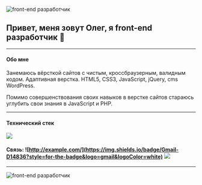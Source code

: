 ![front-end разработчик](https://github.com/TuMaN1122/TuMaN1122.github.io/blob/master/temp/images/header_readme_2.jpg?raw=true)



## Привет, меня зовут Олег, я front-end разработчик 👋
***

#### Обо мне
Занемаюсь вёрсткой сайтов с чистым, кроссбраузерным, валидным кодом. Адаптивная верстка. HTML5, CSS3, JavaScript, jQuery, cms WordPress.

Помимо совершенствования своих навыков в верстке сайтов стараюсь углубить свои знания в JavaScript и PHP.
***
#### Технический стек 
![](https://img.shields.io/badge/Wordpress-21759B?style=for-the-badge&logo=wordpress&logoColor=white)


#### Связь: ![http://example.com/](https://img.shields.io/badge/Gmail-D14836?style=for-the-badge&logo=gmail&logoColor=white) ![](https://img.shields.io/badge/Telegram-2CA5E0?style=for-the-badge&logo=telegram&logoColor=white)
****
![front-end разработчик](https://github-readme-stats.vercel.app/api/top-langs/?username=TuMaN1122)




<!--
**TuMaN1122/TuMaN1122** is a ✨ _special_ ✨ repository because its `README.md` (this file) appears on your GitHub profile.

Here are some ideas to get you started:

- 🔭 I’m currently working on ...
- 🌱 I’m currently learning ...
- 👯 I’m looking to collaborate on ...
- 🤔 I’m looking for help with ...
- 💬 Ask me about ...
- 📫 How to reach me: ...
- 😄 Pronouns: ...
- ⚡ Fun fact: ...
-->
